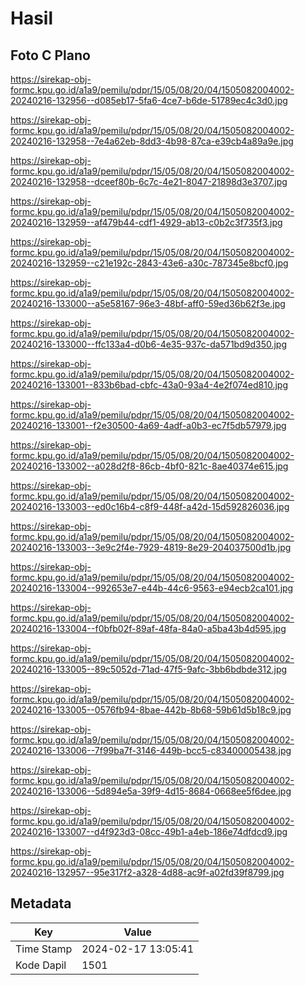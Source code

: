 # Hasil

## Foto C Plano

https://sirekap-obj-formc.kpu.go.id/a1a9/pemilu/pdpr/15/05/08/20/04/1505082004002-20240216-132956--d085eb17-5fa6-4ce7-b6de-51789ec4c3d0.jpg

https://sirekap-obj-formc.kpu.go.id/a1a9/pemilu/pdpr/15/05/08/20/04/1505082004002-20240216-132958--7e4a62eb-8dd3-4b98-87ca-e39cb4a89a9e.jpg

https://sirekap-obj-formc.kpu.go.id/a1a9/pemilu/pdpr/15/05/08/20/04/1505082004002-20240216-132958--dceef80b-6c7c-4e21-8047-21898d3e3707.jpg

https://sirekap-obj-formc.kpu.go.id/a1a9/pemilu/pdpr/15/05/08/20/04/1505082004002-20240216-132959--af479b44-cdf1-4929-ab13-c0b2c3f735f3.jpg

https://sirekap-obj-formc.kpu.go.id/a1a9/pemilu/pdpr/15/05/08/20/04/1505082004002-20240216-132959--c21e192c-2843-43e6-a30c-787345e8bcf0.jpg

https://sirekap-obj-formc.kpu.go.id/a1a9/pemilu/pdpr/15/05/08/20/04/1505082004002-20240216-133000--a5e58167-96e3-48bf-aff0-59ed36b62f3e.jpg

https://sirekap-obj-formc.kpu.go.id/a1a9/pemilu/pdpr/15/05/08/20/04/1505082004002-20240216-133000--ffc133a4-d0b6-4e35-937c-da571bd9d350.jpg

https://sirekap-obj-formc.kpu.go.id/a1a9/pemilu/pdpr/15/05/08/20/04/1505082004002-20240216-133001--833b6bad-cbfc-43a0-93a4-4e2f074ed810.jpg

https://sirekap-obj-formc.kpu.go.id/a1a9/pemilu/pdpr/15/05/08/20/04/1505082004002-20240216-133001--f2e30500-4a69-4adf-a0b3-ec7f5db57979.jpg

https://sirekap-obj-formc.kpu.go.id/a1a9/pemilu/pdpr/15/05/08/20/04/1505082004002-20240216-133002--a028d2f8-86cb-4bf0-821c-8ae40374e615.jpg

https://sirekap-obj-formc.kpu.go.id/a1a9/pemilu/pdpr/15/05/08/20/04/1505082004002-20240216-133003--ed0c16b4-c8f9-448f-a42d-15d592826036.jpg

https://sirekap-obj-formc.kpu.go.id/a1a9/pemilu/pdpr/15/05/08/20/04/1505082004002-20240216-133003--3e9c2f4e-7929-4819-8e29-204037500d1b.jpg

https://sirekap-obj-formc.kpu.go.id/a1a9/pemilu/pdpr/15/05/08/20/04/1505082004002-20240216-133004--992653e7-e44b-44c6-9563-e94ecb2ca101.jpg

https://sirekap-obj-formc.kpu.go.id/a1a9/pemilu/pdpr/15/05/08/20/04/1505082004002-20240216-133004--f0bfb02f-89af-48fa-84a0-a5ba43b4d595.jpg

https://sirekap-obj-formc.kpu.go.id/a1a9/pemilu/pdpr/15/05/08/20/04/1505082004002-20240216-133005--89c5052d-71ad-47f5-9afc-3bb6bdbde312.jpg

https://sirekap-obj-formc.kpu.go.id/a1a9/pemilu/pdpr/15/05/08/20/04/1505082004002-20240216-133005--0576fb94-8bae-442b-8b68-59b61d5b18c9.jpg

https://sirekap-obj-formc.kpu.go.id/a1a9/pemilu/pdpr/15/05/08/20/04/1505082004002-20240216-133006--7f99ba7f-3146-449b-bcc5-c83400005438.jpg

https://sirekap-obj-formc.kpu.go.id/a1a9/pemilu/pdpr/15/05/08/20/04/1505082004002-20240216-133006--5d894e5a-39f9-4d15-8684-0668ee5f6dee.jpg

https://sirekap-obj-formc.kpu.go.id/a1a9/pemilu/pdpr/15/05/08/20/04/1505082004002-20240216-133007--d4f923d3-08cc-49b1-a4eb-186e74dfdcd9.jpg

https://sirekap-obj-formc.kpu.go.id/a1a9/pemilu/pdpr/15/05/08/20/04/1505082004002-20240216-132957--95e317f2-a328-4d88-ac9f-a02fd39f8799.jpg


## Metadata

| Key        | Value               |
| ---------- | ------------------- |
| Time Stamp | 2024-02-17 13:05:41 |
| Kode Dapil | 1501                |



